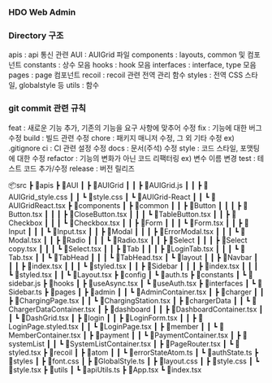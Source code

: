 ### HDO Web Admin

### Directory 구조

apis : api 통신 관련
AUI : AUIGrid 파일
components : layouts, common 및 컴포넌트
constants : 상수 모음
hooks : hook 모음
interfaces : interface, type 모음
pages : page 컴포넌트
recoil : recoil 관련 전역 관리 함수
styles : 전역 CSS 스타일, globalstyle 등
utils : 함수

### git commit 관련 규칙

feat : 새로운 기능 추가, 기존의 기능을 요구 사항에 맞추어 수정
fix : 기능에 대한 버그 수정
build : 빌드 관련 수정
chore : 패키지 매니저 수정, 그 외 기타 수정 ex) .gitignore
ci : CI 관련 설정 수정
docs : 문서(주석) 수정
style : 코드 스타일, 포맷팅에 대한 수정
refactor : 기능의 변화가 아닌 코드 리팩터링 ex) 변수 이름 변경
test : 테스트 코드 추가/수정
release : 버전 릴리즈

📦src
┣ 📂apis
┣ 📂AUI
┃ ┣ 📂AUIGrid
┃ ┃ ┣ 📜AUIGrid.js
┃ ┃ ┣ 📜AUIGrid_style.css
┃ ┃ ┗ 📜style.css
┃ ┗ 📂AUIGrid-React
┃ ┃ ┗ 📜AUIGridReact.tsx
┣ 📂components
┃ ┣ 📂common
┃ ┃ ┣ 📂Button
┃ ┃ ┃ ┣ 📜Button.tsx
┃ ┃ ┃ ┣ 📜CloseButton.tsx
┃ ┃ ┃ ┗ 📜TableButton.tsx
┃ ┃ ┣ 📂Checkbox
┃ ┃ ┃ ┗ 📜Checkbox.tsx
┃ ┃ ┣ 📂Form
┃ ┃ ┃ ┗ 📜Form.tsx
┃ ┃ ┣ 📂Input
┃ ┃ ┃ ┗ 📜Input.tsx
┃ ┃ ┣ 📂Modal
┃ ┃ ┃ ┣ 📜ErrorModal.tsx
┃ ┃ ┃ ┗ 📜Modal.tsx
┃ ┃ ┣ 📂Radio
┃ ┃ ┃ ┗ 📜Radio.tsx
┃ ┃ ┣ 📂Select
┃ ┃ ┃ ┣ 📜Select copy.tsx
┃ ┃ ┃ ┗ 📜Select.tsx
┃ ┃ ┣ 📂Tab
┃ ┃ ┃ ┣ 📜LoginTab.tsx
┃ ┃ ┃ ┗ 📜Tab.tsx
┃ ┃ ┗ 📂TabHead
┃ ┃ ┃ ┗ 📜TabHead.tsx
┃ ┗ 📂layout
┃ ┃ ┣ 📂Navbar
┃ ┃ ┃ ┣ 📜index.tsx
┃ ┃ ┃ ┗ 📜styled.tsx
┃ ┃ ┣ 📂Sidebar
┃ ┃ ┃ ┣ 📜index.tsx
┃ ┃ ┃ ┗ 📜styled.tsx
┃ ┃ ┗ 📜Layout.tsx
┣ 📂config
┃ ┗ 📜auth.ts
┣ 📂constants
┃ ┗ 📜sidebar.js
┣ 📂hooks
┃ ┣ 📜useAsync.tsx
┃ ┗ 📜useAuth.tsx
┣ 📂interfaces
┃ ┗ 📜Sidebar.ts
┣ 📂pages
┃ ┣ 📂admin
┃ ┃ ┗ 📜AdminContainer.tsx
┃ ┣ 📂charger
┃ ┃ ┣ 📜ChargingPage.tsx
┃ ┃ ┗ 📜ChargingStation.tsx
┃ ┣ 📂chargerData
┃ ┃ ┗ 📜ChargerDataContainer.tsx
┃ ┣ 📂dashboard
┃ ┃ ┣ 📜DashboardContainer.tsx
┃ ┃ ┗ 📜DashGrid.tsx
┃ ┣ 📂login
┃ ┃ ┣ 📜LoginForm.tsx
┃ ┃ ┣ 📜LoginPage.styled.tsx
┃ ┃ ┗ 📜LoginPage.tsx
┃ ┣ 📂member
┃ ┃ ┗ 📜MemberContainer.tsx
┃ ┣ 📂payment
┃ ┃ ┗ 📜PaymentContainer.tsx
┃ ┣ 📂systemList
┃ ┃ ┗ 📜SystemListContainer.tsx
┃ ┣ 📜PageRouter.tsx
┃ ┗ 📜styled.tsx
┣ 📂recoil
┃ ┣ 📂atom
┃ ┃ ┗ 📜errorStateAtom.ts
┃ ┗ 📜authState.ts
┣ 📂styles
┃ ┣ 📜font.css
┃ ┣ 📜GlobalStyle.ts
┃ ┣ 📜layout.css
┃ ┣ 📜style.css
┃ ┗ 📜style.tsx
┣ 📂utils
┃ ┗ 📜apiUtils.ts
┣ 📜App.tsx
┗ 📜index.tsx
